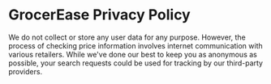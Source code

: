 # GrocerEase Privacy Policy
We do not collect or store any user data for any purpose. However, the process of checking price information
involves internet communication with various retailers. While we've done our best to keep you as anonymous
as possible, your search requests could be used for tracking by our third-party providers.
